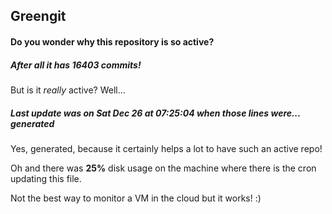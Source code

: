 ## Greengit

#### Do you wonder why this repository is so active?

##### After all it has 16403 commits!

But is it *really* active? Well...

##### Last update was on Sat Dec 26 at 07:25:04 when those lines were... generated

Yes, generated, because it certainly helps a lot to have such an active repo!

Oh and there was **25%** disk usage on the machine
where there is the cron updating this file.

Not the best way to monitor a VM in the cloud but it works! :)
